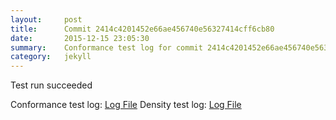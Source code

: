 ```yaml
---
layout:     post
title:      Commit 2414c4201452e66ae456740e56327414cff6cb80
date:       2015-12-15 23:05:30
summary:    Conformance test log for commit 2414c4201452e66ae456740e56327414cff6cb80.
category:   jekyll
---
```


Test run succeeded

Conformance test log: [Log File](http://s3-us-west-2.amazonaws.com/kraken-e2e-logs/conformance/kraken_2414c4201452e66ae456740e56327414cff6cb80_conformance.log)
Density test log: [Log File](http://s3-us-west-2.amazonaws.com/kraken-e2e-logs/conformance/kraken_2414c4201452e66ae456740e56327414cff6cb80_density.log)
